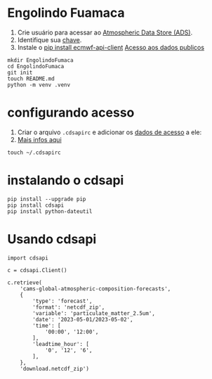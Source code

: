 # Engolindo Fuamaca

1. Crie usuário para acessar ao [Atmospheric Data Store (ADS)](https://ads.atmosphere.copernicus.eu/#!/home). 
2. Identifique sua [chave](https://api.ecmwf.int/v1/key/).
3. Instale o [pip install ecmwf-api-client](#pip-install-ecmwf-api-client)
[Acesso aos dados publicos](https://confluence.ecmwf.int/display/WEBAPI/Access+ECMWF+Public+Datasets)

```commandline
mkdir EngolindoFumaca
cd EngolindoFumaca
git init
touch README.md
python -m venv .venv
```
# configurando acesso

1. Criar o arquivo `.cdsapirc` e adicionar os [dados de acesso](https://ads.atmosphere.copernicus.eu/api-how-to) a ele:
2. [Mais infos aqui](https://confluence.ecmwf.int/display/WEBAPI/Access+ECMWF+Public+Datasets)

```commandline
touch ~/.cdsapirc
```

# instalando o cdsapi

```commandline
pip install --upgrade pip
pip install cdsapi 
pip install python-dateutil
```

# Usando cdsapi

```commandline
import cdsapi

c = cdsapi.Client()

c.retrieve(
    'cams-global-atmospheric-composition-forecasts',
    {
        'type': 'forecast',
        'format': 'netcdf_zip',
        'variable': 'particulate_matter_2.5um',
        'date': '2023-05-01/2023-05-02',
        'time': [
            '00:00', '12:00',
        ],
        'leadtime_hour': [
            '0', '12', '6',
        ],
    },
    'download.netcdf_zip')
```